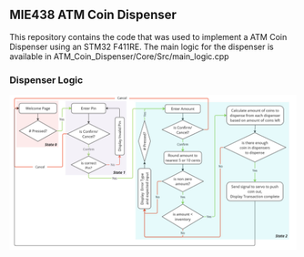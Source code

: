 ## MIE438 ATM Coin Dispenser
This repository contains the code that was used to implement a ATM Coin Dispenser using an STM32 F411RE. The main logic for the dispenser is available in ATM_Coin_Dispenser/Core/Src/main_logic.cpp

### Dispenser Logic
![Code Logic Flowchart](images/MIE438.jpg)
